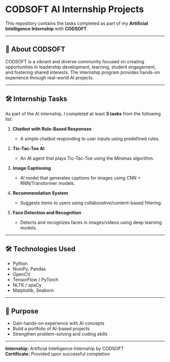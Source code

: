 # CODSOFT AI Internship Projects

This repository contains the tasks completed as part of my **Artificial Intelligence Internship** with **CODSOFT**.

---

## 📌 About CODSOFT
CODSOFT is a vibrant and diverse community focused on creating opportunities in leadership development, learning, student engagement, and fostering shared interests. The internship program provides hands-on experience through real-world AI projects.

---

## 🛠 Internship Tasks
As part of the AI internship, I completed at least **3 tasks** from the following list:

1. **Chatbot with Rule-Based Responses**  
   - A simple chatbot responding to user inputs using predefined rules.

2. **Tic-Tac-Toe AI**  
   - An AI agent that plays Tic-Tac-Toe using the Minimax algorithm.

3. **Image Captioning**  
   - AI model that generates captions for images using CNN + RNN/Transformer models.

4. **Recommendation System**  
   - Suggests items to users using collaborative/content-based filtering.

5. **Face Detection and Recognition**  
   - Detects and recognizes faces in images/videos using deep learning models.

---

## 🛠 Technologies Used
- Python  
- NumPy, Pandas  
- OpenCV  
- TensorFlow / PyTorch  
- NLTK / spaCy  
- Matplotlib, Seaborn

---

## 🎯 Purpose
- Gain hands-on experience with AI concepts  
- Build a portfolio of AI-based projects  
- Strengthen problem-solving and coding skills

---

**Internship:** Artificial Intelligence Internship by CODSOFT  
**Certificate:** Provided upon successful completion  
